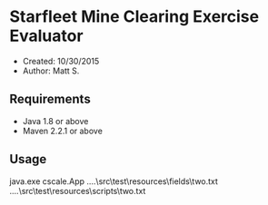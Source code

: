 # Starfleet Mine Clearing Exercise Evaluator

* Created: 10/30/2015
* Author: Matt S.

## Requirements
* Java 1.8 or above
* Maven 2.2.1 or above

## Usage
java.exe  cscale.App ..\..\src\test\resources\fields\two.txt ..\..\src\test\resources\scripts\two.txt